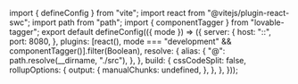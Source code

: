 import { defineConfig } from "vite";
import react from "@vitejs/plugin-react-swc";
import path from "path";
import { componentTagger } from "lovable-tagger";
export default defineConfig(({ mode }) => ({
  server: {
    host: "::",
    port: 8080,
  },
  plugins: [react(), mode === "development" && componentTagger()].filter(Boolean),
  resolve: {
    alias: {
      "@": path.resolve(__dirname, "./src"),
    },
  },
  build: {
    cssCodeSplit: false,
    rollupOptions: {
      output: {
        manualChunks: undefined,
      },
    },
  },
}));

